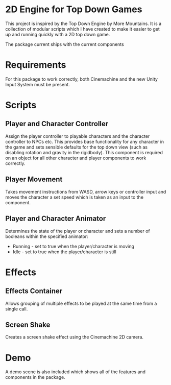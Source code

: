 # 2D Engine for Top Down Games

This project is inspired by the Top Down Engine by More Mountains. It is a collection of modular scripts 
which I have created to make it easier to get up and running quickly with a 2D top down game.

The package current ships with the current components

# Requirements

For this package to work correctly, both Cinemachine and the new Unity Input System must be present.

# Scripts
## Player and Character Controller

Assign the player controller to playable characters and the character controller to NPCs etc. This provides
base functionality for any character in the game and sets sensible defaults for the top down view (such as
disabling rotation and gravity in the rigidbody). This component is required on an object for all other
character and player components to work correctly.

## Player Movement

Takes movement instructions from WASD, arrow keys or controller input and moves the character a set speed
which is taken as an input to the component.

## Player and Character Animator

Determines the state of the player or character and sets a number of booleans within the specified animator:
 - Running - set to true when the player/character is moving
 - Idle - set to true when the player/character is still
	
# Effects

## Effects Container

Allows grouping of multiple effects to be played at the same time from a single call.

## Screen Shake

Creates a screen shake effect using the Cinemachine 2D camera.

# Demo

A demo scene is also included which shows all of the features and components in the package.